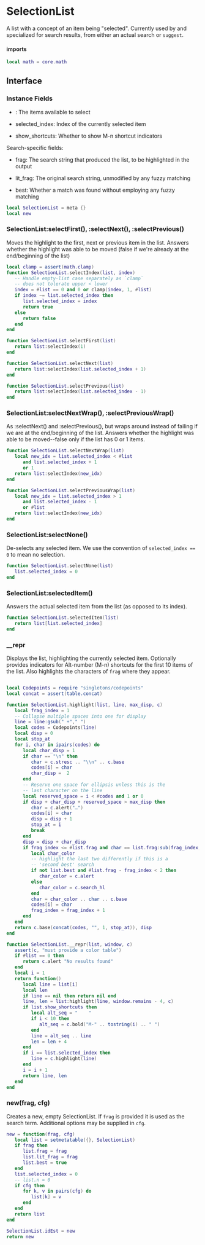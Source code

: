 # SelectionList

A list with a concept of an item being "selected"\. Currently used by and
specialized for search results, from either an actual search or `suggest`\.


#### imports

```lua
local math = core.math
```


## Interface

### Instance Fields


-  <numbers>:        The items available to select

-  selected\_index:   Index of the currently selected item

-  show\_shortcuts:   Whether to show M\-n shortcut indicators

Search\-specific fields:


-  frag:       The search string that produced the list, to be highlighted
    in the output

-  lit\_frag:   The original search string, unmodified by any fuzzy matching

-  best:       Whether a match was found without employing any fuzzy matching

```lua
local SelectionList = meta {}
local new
```


### SelectionList:selectFirst\(\), :selectNext\(\), :selectPrevious\(\)

Moves the highlight to the first, next or previous item in the list\.
Answers whether the highlight was able to be moved \(false if we're
already at the end/beginning of the list\)

```lua
local clamp = assert(math.clamp)
function SelectionList.selectIndex(list, index)
   -- Handle empty-list case separately as `clamp`
   -- does not tolerate upper < lower
   index = #list == 0 and 0 or clamp(index, 1, #list)
   if index ~= list.selected_index then
      list.selected_index = index
      return true
   else
      return false
   end
end

function SelectionList.selectFirst(list)
   return list:selectIndex(1)
end

function SelectionList.selectNext(list)
   return list:selectIndex(list.selected_index + 1)
end

function SelectionList.selectPrevious(list)
   return list:selectIndex(list.selected_index - 1)
end
```


### SelectionList:selectNextWrap\(\), :selectPreviousWrap\(\)

As :selectNext\(\) and :selectPrevious\(\), but wraps around instead of failing
if we are at the end/beginning of the list\. Answers whether the highlight was
able to be moved\-\-false only if the list has 0 or 1 items\.

```lua
function SelectionList.selectNextWrap(list)
   local new_idx = list.selected_index < #list
      and list.selected_index + 1
      or 1
   return list:selectIndex(new_idx)
end

function SelectionList.selectPreviousWrap(list)
   local new_idx = list.selected_index > 1
      and list.selected_index - 1
      or #list
   return list:selectIndex(new_idx)
end
```


### SelectionList:selectNone\(\)

De\-selects any selected item\. We use the convention of `selected_index == 0`
to mean no selection\.

```lua
function SelectionList.selectNone(list)
   list.selected_index = 0
end
```


### SelectionList:selectedItem\(\)

Answers the actual selected item from the list \(as opposed to its index\)\.

```lua
function SelectionList.selectedItem(list)
   return list[list.selected_index]
end
```


### \_\_repr

Displays the list, highlighting the currently selected item\.
Optionally provides indicators for Alt\-number \(M\-n\) shortcuts for the
first 10 items of the list\. Also highlights the characters of `frag`
where they appear\.

```lua

local Codepoints = require "singletons/codepoints"
local concat = assert(table.concat)

function SelectionList.highlight(list, line, max_disp, c)
   local frag_index = 1
   -- Collapse multiple spaces into one for display
   line = line:gsub(" +"," ")
   local codes = Codepoints(line)
   local disp = 0
   local stop_at
   for i, char in ipairs(codes) do
      local char_disp = 1
      if char == "\n" then
         char = c.stresc .. "\\n" .. c.base
         codes[i] = char
         char_disp =  2
      end
      -- Reserve one space for ellipsis unless this is the
      -- last character on the line
      local reserved_space = i < #codes and 1 or 0
      if disp + char_disp + reserved_space > max_disp then
         char = c.alert("…")
         codes[i] = char
         disp = disp + 1
         stop_at = i
         break
      end
      disp = disp + char_disp
      if frag_index <= #list.frag and char == list.frag:sub(frag_index, frag_index) then
         local char_color
         -- highlight the last two differently if this is a
         -- 'second best' search
         if not list.best and #list.frag - frag_index < 2 then
            char_color = c.alert
         else
            char_color = c.search_hl
         end
         char = char_color .. char .. c.base
         codes[i] = char
         frag_index = frag_index + 1
      end
   end
   return c.base(concat(codes, "", 1, stop_at)), disp
end

function SelectionList.__repr(list, window, c)
   assert(c, "must provide a color table")
   if #list == 0 then
      return c.alert "No results found"
   end
   local i = 1
   return function()
      local line = list[i]
      local len
      if line == nil then return nil end
      line, len = list:highlight(line, window.remains - 4, c)
      if list.show_shortcuts then
         local alt_seq = "    "
         if i < 10 then
            alt_seq = c.bold("M-" .. tostring(i) .. " ")
         end
         line = alt_seq .. line
         len = len + 4
      end
      if i == list.selected_index then
         line = c.highlight(line)
      end
      i = i + 1
      return line, len
   end
end

```


### new\(frag, cfg\)

Creates a new, empty SelectionList\. If `frag` is provided it is used as the search term\. Additional options may be supplied in `cfg`\.

```lua
new = function(frag, cfg)
   local list = setmetatable({}, SelectionList)
   if frag then
      list.frag = frag
      list.lit_frag = frag
      list.best = true
   end
   list.selected_index = 0
   -- list.n = 0
   if cfg then
      for k, v in pairs(cfg) do
         list[k] = v
      end
   end
   return list
end
```

```lua
SelectionList.idEst = new
return new
```
